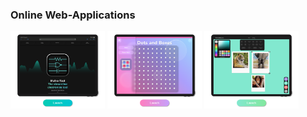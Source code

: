 ### Online Web-Applications


<a href="https://michaeltr7.github.io/Mult-e-Tool/"><img src="./Images/Mult-e-Tool.png" width="30%"></a>
<a href="https://michaeltr7.github.io/Dots-and-Boxes/"><img src="./Images/Dots and Boxes.png" width="30%"></a>
<a href="https://michaeltr7.github.io/Polarized-Squares/"><img src="./Images/Polarized Squares.png" width="30%"></a>




<!--
**MichaelTr7/MichaelTr7** is a ✨ _special_ ✨ repository because its `README.md` (this file) appears on your GitHub profile.

Here are some ideas to get you started:

- 🔭 I’m currently working on ...
- 🌱 I’m currently learning ...
- 👯 I’m looking to collaborate on ...
- 🤔 I’m looking for help with ...
- 💬 Ask me about ...
- 📫 How to reach me: ...
- 😄 Pronouns: ...
- ⚡ Fun fact: ...
-->
